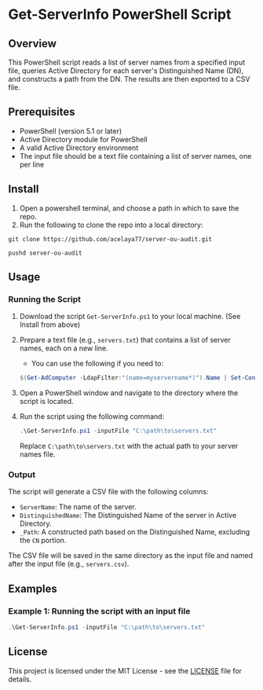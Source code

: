 # Get-ServerInfo PowerShell Script

## Overview

This PowerShell script reads a list of server names from a specified input file, queries Active Directory for each server's Distinguished Name (DN), and constructs a path from the DN. The results are then exported to a CSV file.

## Prerequisites

- PowerShell (version 5.1 or later)
- Active Directory module for PowerShell
- A valid Active Directory environment
- The input file should be a text file containing a list of server names, one per line

## Install

1. Open a powershell terminal, and choose a path in which to save the repo.
2. Run the following to clone the repo into a local directory:

```shell
git clone https://github.com/acelaya77/server-ou-audit.git

pushd server-ou-audit
```

## Usage

### Running the Script

1. Download the script `Get-ServerInfo.ps1` to your local machine. (See Install from above)
2. Prepare a text file (e.g., `servers.txt`) that contains a list of server names, each on a new line.

   - You can use the following if you need to:

   ```powershell
   $(Get-AdComputer -LdapFilter:"(name=myservername*)").Name | Set-Content (Join-Path $([System.environment]::GetFolderPath("Desktop")) "servers.txt")
   ```

3. Open a PowerShell window and navigate to the directory where the script is located.
4. Run the script using the following command:

   ```powershell
   .\Get-ServerInfo.ps1 -inputFile "C:\path\to\servers.txt"
   ```

   Replace `C:\path\to\servers.txt` with the actual path to your server names file.

### Output

The script will generate a CSV file with the following columns:

- `ServerName`: The name of the server.
- `DistinguishedName`: The Distinguished Name of the server in Active Directory.
- `_Path`: A constructed path based on the Distinguished Name, excluding the `CN` portion.

The CSV file will be saved in the same directory as the input file and named after the input file (e.g., `servers.csv`).

## Examples

### Example 1: Running the script with an input file

```powershell
.\Get-ServerInfo.ps1 -inputFile "C:\path\to\servers.txt"
```

## License

This project is licensed under the MIT License - see the [LICENSE](LICENSE) file for details.
